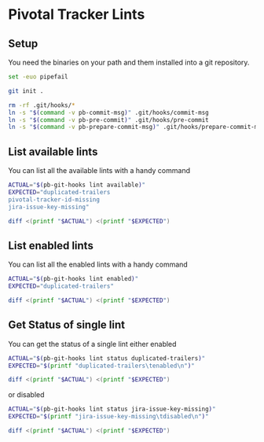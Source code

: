 # Pivotal Tracker Lints

## Setup

You need the binaries on your path and them installed into a git
repository.

``` bash
set -euo pipefail

git init .

rm -rf .git/hooks/*
ln -s "$(command -v pb-commit-msg)" .git/hooks/commit-msg
ln -s "$(command -v pb-pre-commit)" .git/hooks/pre-commit
ln -s "$(command -v pb-prepare-commit-msg)" .git/hooks/prepare-commit-msg
```

## List available lints

You can list all the available lints with a handy command

``` bash
ACTUAL="$(pb-git-hooks lint available)"
EXPECTED="duplicated-trailers
pivotal-tracker-id-missing
jira-issue-key-missing"

diff <(printf "$ACTUAL") <(printf "$EXPECTED")
```

## List enabled lints

You can list all the enabled lints with a handy command

``` bash
ACTUAL="$(pb-git-hooks lint enabled)"
EXPECTED="duplicated-trailers"

diff <(printf "$ACTUAL") <(printf "$EXPECTED")
```

## Get Status of single lint

You can get the status of a single lint either enabled

``` bash
ACTUAL="$(pb-git-hooks lint status duplicated-trailers)"
EXPECTED="$(printf "duplicated-trailers\tenabled\n")"

diff <(printf "$ACTUAL") <(printf "$EXPECTED")
```

or disabled

``` bash
ACTUAL="$(pb-git-hooks lint status jira-issue-key-missing)"
EXPECTED="$(printf "jira-issue-key-missing\tdisabled\n")"

diff <(printf "$ACTUAL") <(printf "$EXPECTED")
```
